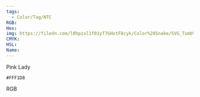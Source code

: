 ```yaml
---
tags:
  - Color/Tag/NTC
RGB:
Hex:
img: https://filedn.com/l0hpzxl1f01yT7GHxtF8cyk/Color%20Snake/SVG_Tumb%20Mass%20No%20Name/FFF1D8.svg
CMYK:
HSL:
Name:
---
```

Pink Lady
```palette
#FFF1D8
```
RGB
